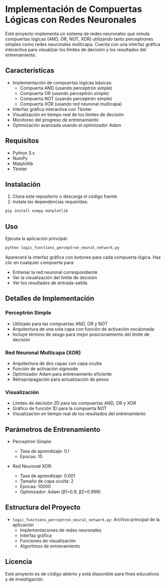 # Implementación de Compuertas Lógicas con Redes Neuronales

Este proyecto implementa un sistema de redes neuronales que simula compuertas lógicas (AND, OR, NOT, XOR) utilizando tanto perceptrones simples como redes neuronales multicapa. Cuenta con una interfaz gráfica interactiva para visualizar los límites de decisión y los resultados del entrenamiento.

## Características

- Implementación de compuertas lógicas básicas:
  - Compuerta AND (usando perceptrón simple)
  - Compuerta OR (usando perceptrón simple)
  - Compuerta NOT (usando perceptrón simple)
  - Compuerta XOR (usando red neuronal multicapa)
- Interfaz gráfica interactiva con Tkinter
- Visualización en tiempo real de los límites de decisión
- Monitoreo del progreso de entrenamiento
- Optimización avanzada usando el optimizador Adam

## Requisitos

- Python 3.x
- NumPy
- Matplotlib
- Tkinter

## Instalación

1. Clona este repositorio o descarga el código fuente
2. Instala las dependencias requeridas:
```bash
pip install numpy matplotlib
```

## Uso

Ejecuta la aplicación principal:
```bash
python logic_functions_perceptron_neural_network.py
```

Aparecerá la interfaz gráfica con botones para cada compuerta lógica. Haz clic en cualquier compuerta para:
- Entrenar la red neuronal correspondiente
- Ver la visualización del límite de decisión
- Ver los resultados de entrada-salida

## Detalles de Implementación

### Perceptrón Simple
- Utilizado para las compuertas AND, OR y NOT
- Arquitectura de una sola capa con función de activación escalonada
- Incluye término de sesgo para mejor posicionamiento del límite de decisión

### Red Neuronal Multicapa (XOR)
- Arquitectura de dos capas con capa oculta
- Función de activación sigmoide
- Optimizador Adam para entrenamiento eficiente
- Retropropagación para actualización de pesos

### Visualización
- Límites de decisión 2D para las compuertas AND, OR y XOR
- Gráfico de función 1D para la compuerta NOT
- Visualización en tiempo real de los resultados del entrenamiento

## Parámetros de Entrenamiento

- Perceptrón Simple:
  - Tasa de aprendizaje: 0.1
  - Épocas: 10

- Red Neuronal XOR:
  - Tasa de aprendizaje: 0.001
  - Tamaño de capa oculta: 2
  - Épocas: 10000
  - Optimizador: Adam (β1=0.9, β2=0.999)

## Estructura del Proyecto

- `logic_functions_perceptron_neural_network.py`: Archivo principal de la aplicación
  - Implementaciones de redes neuronales
  - Interfaz gráfica
  - Funciones de visualización
  - Algoritmos de entrenamiento

## Licencia

Este proyecto es de código abierto y está disponible para fines educativos y de investigación.